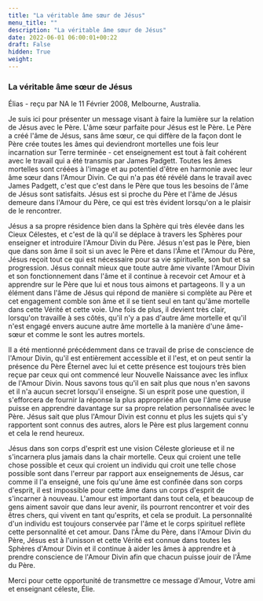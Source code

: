 ```yaml
---
title: "La véritable âme sœur de Jésus"
menu_title: ""
description: "La véritable âme sœur de Jésus"
date: 2022-06-01 06:00:01+00:22
draft: False
hidden: True
weight:
---
```

### La véritable âme sœur de Jésus

Élias - reçu par NA le 11 Février 2008, Melbourne, Australia.

Je suis ici pour présenter un message visant à faire la lumière sur la relation de Jésus avec le Père. L'âme sœur parfaite pour Jésus est le Père. Le Père a créé l'âme de Jésus, sans âme sœur, ce qui diffère de la façon dont le Père crée toutes les âmes qui deviendront mortelles une fois leur incarnation sur Terre terminée - cet enseignement est tout à fait cohérent avec le travail qui a été transmis par James Padgett. Toutes les âmes mortelles sont créées à l'image et au potentiel d'être en harmonie avec leur âme sœur dans l'Amour Divin. Ce qui n'a pas été révélé dans le travail avec James Padgett, c'est que c'est dans le Père que tous les besoins de l'âme de Jésus sont satisfaits. Jésus est si proche du Père et l'âme de Jésus demeure dans l'Amour du Père, ce qui est très évident lorsqu'on a le plaisir de le rencontrer.

Jésus a sa propre résidence bien dans la Sphère qui très élevée dans les Cieux Célestes, et c'est de là qu'il se déplace à travers les Sphères pour enseigner et introduire l'Amour Divin du Père. Jésus n'est pas le Père, bien que dans son âme il soit si un avec le Père et dans l'Âme et l'Amour du Père, Jésus reçoit tout ce qui est nécessaire pour sa vie spirituelle, son but et sa progression. Jésus connaît mieux que toute autre âme vivante l'Amour Divin et son fonctionnement dans l'âme et il continue à recevoir cet Amour et à apprendre sur le Père que lui et nous tous aimons et partageons. Il y a un élément dans l'âme de Jésus qui répond de manière si complète au Père et cet engagement comble son âme et il se tient seul en tant qu'âme mortelle dans cette Vérité et cette voie. Une fois de plus, il devient très clair, lorsqu'on travaille à ses côtés, qu'il n'y a pas d'autre âme mortelle et qu'il n'est engagé envers aucune autre âme mortelle à la manière d'une âme-sœur et comme le sont les autres mortels.

Il a été mentionné précédemment dans ce travail de prise de conscience de l'Amour Divin, qu'il est entièrement accessible et il l'est, et on peut sentir la présence du Père Éternel avec lui et cette présence est toujours très bien reçue par ceux qui ont commencé leur Nouvelle Naissance avec les influx de l'Amour Divin. Nous savons tous qu'il en sait plus que nous n'en savons et il n'a aucun secret lorsqu'il enseigne. Si un esprit pose une question, il s'efforcera de fournir la réponse la plus appropriée afin que l'âme curieuse puisse en apprendre davantage sur sa propre relation personnalisée avec le Père. Jésus sait que plus l'Amour Divin est connu et plus les sujets qui s'y rapportent sont connus des autres, alors le Père est plus largement connu et cela le rend heureux.

Jésus dans son corps d'esprit est une vision Céleste glorieuse et il ne s'incarnera plus jamais dans la chair mortelle. Ceux qui croient une telle chose possible et ceux qui croient un individu qui croit une telle chose possible sont dans l'erreur par rapport aux enseignements de Jésus, car comme il l'a enseigné, une fois qu'une âme est confinée dans son corps d'esprit, il est impossible pour cette âme dans un corps d'esprit de s'incarner à nouveau. L'amour est important dans tout cela, et beaucoup de gens aiment savoir que dans leur avenir, ils pourront rencontrer et voir des êtres chers, qui vivent en tant qu'esprits, et cela se produit. La personnalité d'un individu est toujours conservée par l'âme et le corps spirituel reflète cette personnalité et cet amour. Dans l'Âme du Père, dans l'Amour Divin du Père, Jésus est à l'unisson et cette Vérité est connue dans toutes les Sphères d'Amour Divin et il continue à aider les âmes à apprendre et à prendre conscience de l'Amour Divin afin que chacun puisse jouir de l'Âme du Père.

Merci pour cette opportunité de transmettre ce message d'Amour, Votre ami et enseignant céleste, Élie. 